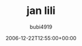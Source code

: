 ---
title: 'jan lili'
posts: 1
hash: 't620'
author: 'bubi4919'
date: 2006-12-22T12:55:00+00:00
sources:
  - http://forums.tokipona.org/viewtopic.php%3Ft=620.html
---